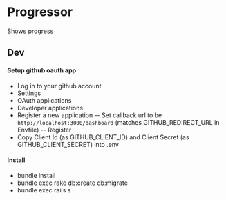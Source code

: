 # Progressor
Shows progress

## Dev

#### Setup github oauth app
- Log in to your github account
- Settings
- OAuth applications
- Developer applications
- Register a new application
-- Set callback url to be `http://localhost:3000/dashboard` (matches GITHUB_REDIRECT_URL in Envfile)
-- Register
- Copy Client Id (as GITHUB_CLIENT_ID) and Client Secret (as GITHUB_CLIENT_SECRET) into .env

#### Install
- bundle install
- bundle exec rake db:create db:migrate
- bundle exec rails s
